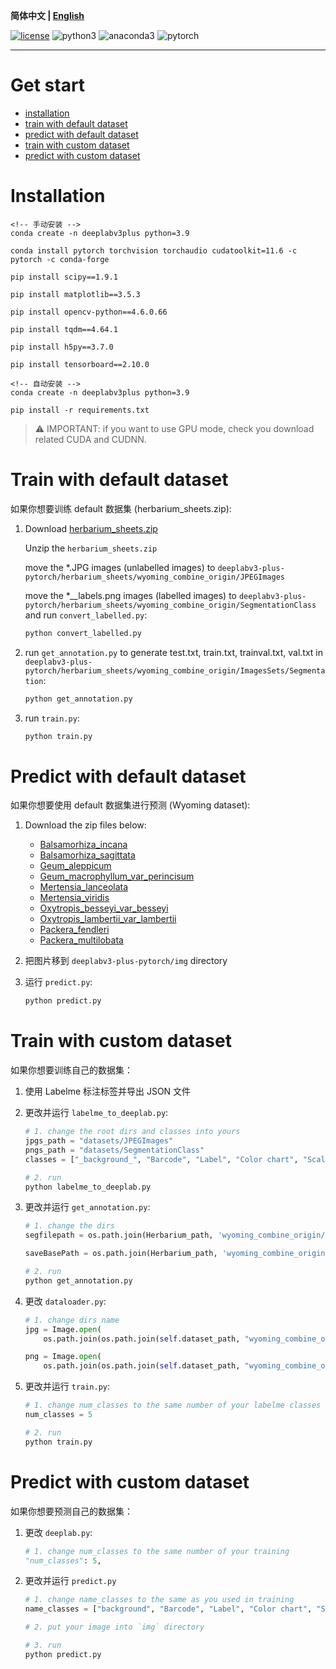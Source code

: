 **简体中文 | [English](./README.md)**

[![license](https://img.shields.io/github/license/lyzsk/analysis-of-herbarium-sheets.svg?style=plastic&logo=github)](https://github.com/lyzsk/analysis-of-herbarium-sheets/deeplabv3-plus-pytorch/blob/master/LICENSE) ![python3](https://img.shields.io/badge/language-Python3-14274E?style=plastic&logo=python) ![anaconda3](https://img.shields.io/badge/environment-Anaconda3-394867?style=plastic&logo=anaconda) ![pytorch](https://img.shields.io/badge/environment-Pytorch-394867?style=plastic&logo=pytorch)

---

# Get start

-   [installation](#installation)
-   [train with default dataset](#train-with-default-dataset)
-   [predict with default dataset](#predict-with-default-dataset)
-   [train with custom dataset](#train-with-custom-dataset)
-   [predict with custom dataset](#predict-with-custom-dataset)

# Installation

```
<!-- 手动安装 -->
conda create -n deeplabv3plus python=3.9

conda install pytorch torchvision torchaudio cudatoolkit=11.6 -c pytorch -c conda-forge

pip install scipy==1.9.1

pip install matplotlib==3.5.3

pip install opencv-python==4.6.0.66

pip install tqdm==4.64.1

pip install h5py==3.7.0

pip install tensorboard==2.10.0

<!-- 自动安装 -->
conda create -n deeplabv3plus python=3.9

pip install -r requirements.txt
```

> :warning: IMPORTANT: if you want to use GPU mode, check you download related CUDA and CUDNN.

# Train with default dataset

如果你想要训练 default 数据集 (herbarium_sheets.zip):

1. Download [herbarium_sheets.zip](https://zenodo.org/record/4448186)

    Unzip the `herbarium_sheets.zip`

    move the \*.JPG images (unlabelled images) to `deeplabv3-plus-pytorch/herbarium_sheets/wyoming_combine_origin/JPEGImages`

    move the \*\_\_labels.png images (labelled images) to `deeplabv3-plus-pytorch/herbarium_sheets/wyoming_combine_origin/SegmentationClass` and run `convert_labelled.py`:

    ```python
    python convert_labelled.py
    ```

2. run `get_annotation.py` to generate test.txt, train.txt, trainval.txt, val.txt in `deeplabv3-plus-pytorch/herbarium_sheets/wyoming_combine_origin/ImagesSets/Segmentation`:

    ```python
    python get_annotation.py
    ```

3. run `train.py`:

    ```python
    python train.py
    ```

# Predict with default dataset

如果你想要使用 default 数据集进行预测 (Wyoming dataset):

1. Download the zip files below:

    - [Balsamorhiza_incana](https://rmh.uwyo.edu/images/cardiff/Balsamorhiza_incana.zip)
    - [Balsamorhiza_sagittata](https://rmh.uwyo.edu/images/cardiff/Balsamorhiza_sagittata.zip)
    - [Geum_aleppicum](https://rmh.uwyo.edu/images/cardiff/Geum_aleppicum.zip)
    - [Geum_macrophyllum_var_perincisum](https://rmh.uwyo.edu/images/cardiff/Geum_macrophyllum_var_perincisum.zip)
    - [Mertensia_lanceolata](https://rmh.uwyo.edu/images/cardiff/Mertensia_lanceolata.zip)
    - [Mertensia_viridis](https://rmh.uwyo.edu/images/cardiff/Mertensia_viridis.zip)
    - [Oxytropis_besseyi_var_besseyi](https://rmh.uwyo.edu/images/cardiff/Oxytropis_besseyi_var_besseyi.zip)
    - [Oxytropis_lambertii_var_lambertii](https://rmh.uwyo.edu/images/cardiff/Oxytropis_lambertii_var_lambertii.zip)
    - [Packera_fendleri](https://rmh.uwyo.edu/images/cardiff/Packera_fendleri.zip)
    - [Packera_multilobata](https://rmh.uwyo.edu/images/cardiff/Packera_multilobata.zip)

2. 把图片移到 `deeplabv3-plus-pytorch/img` directory

3. 运行 `predict.py`:

    ```python
    python predict.py
    ```

# Train with custom dataset

如果你想要训练自己的数据集：

1. 使用 Labelme 标注标签并导出 JSON 文件

2. 更改并运行 `labelme_to_deeplab.py`:

    ```python
    # 1. change the root dirs and classes into yours
    jpgs_path = "datasets/JPEGImages"
    pngs_path = "datasets/SegmentationClass"
    classes = ["_background_", "Barcode", "Label", "Color chart", "Scale"]

    # 2. run
    python labelme_to_deeplab.py
    ```

3. 更改并运行 `get_annotation.py`:

    ```python
    # 1. change the dirs
    segfilepath = os.path.join(Herbarium_path, 'wyoming_combine_origin/SegmentationClass')

    saveBasePath = os.path.join(Herbarium_path, 'wyoming_combine_origin/ImageSets/Segmentation')

    # 2. run
    python get_annotation.py
    ```

4. 更改 `dataloader.py`:

    ```python
    # 1. change dirs name
    jpg = Image.open(
        os.path.join(os.path.join(self.dataset_path, "wyoming_combine_origin/JPEGImages"), name + ".jpg"))

    png = Image.open(
        os.path.join(os.path.join(self.dataset_path, "wyoming_combine_origin/SegmentationClass"), name + ".png"))
    ```

5. 更改并运行 `train.py`:

    ```python
    # 1. change num_classes to the same number of your labelme classes
    num_classes = 5

    # 2. run
    python train.py
    ```

# Predict with custom dataset

如果你想要预测自己的数据集：

1. 更改 `deeplab.py`:

    ```python
    # 1. change num_classes to the same number of your training
    "num_classes": 5,
    ```

2. 更改并运行 `predict.py`

    ```python
    # 1. change name_classes to the same as you used in training
    name_classes = ["background", "Barcode", "Label", "Color chart", "Scale"]

    # 2. put your image into `img` directory

    # 3. run
    python predict.py
    ```
